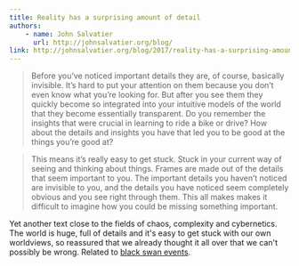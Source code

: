 ```yaml
---
title: Reality has a surprising amount of detail
authors:
    - name: John Salvatier
      url: http://johnsalvatier.org/blog/
link: http://johnsalvatier.org/blog/2017/reality-has-a-surprising-amount-of-detail
---
```


> Before you’ve noticed important details they are, of course, basically invisible. It’s hard to put your attention on them because you don’t even know what you’re looking for. But after you see them they quickly become so integrated into your intuitive models of the world that they become essentially transparent. Do you remember the insights that were crucial in learning to ride a bike or drive? How about the details and insights you have that led you to be good at the things you’re good at?

> This means it’s really easy to get stuck. Stuck in your current way of seeing and thinking about things. Frames are made out of the details that seem important to you. The important details you haven’t noticed are invisible to you, and the details you have noticed seem completely obvious and you see right through them. This all makes makes it difficult to imagine how you could be missing something important.

Yet another text close to the fields of chaos, complexity and cybernetics. The world is huge, full of details and it's easy to get stuck with our own worldviews, so reassured that we already thought it all over that we can't possibly be wrong. Related to [black swan events](https://en.wikipedia.org/wiki/Black_swan_theory).